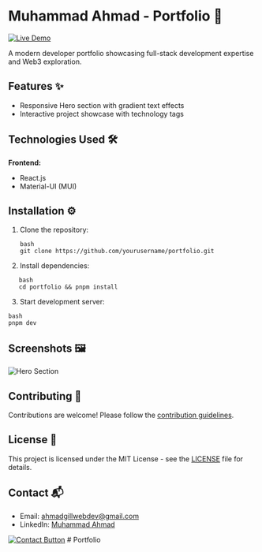 # Muhammad Ahmad - Portfolio 🚀

[![Live Demo](https://img.shields.io/badge/demo-live-brightgreen)](https://ahmadgill-portfolio.netlify.app/)

A modern developer portfolio showcasing full-stack development expertise and Web3 exploration.

## Features ✨

- Responsive Hero section with gradient text effects
- Interactive project showcase with technology tags

## Technologies Used 🛠️

**Frontend:**

- React.js
- Material-UI (MUI)

## Installation ⚙️

1. Clone the repository:
   ```
   bash
   git clone https://github.com/yourusername/portfolio.git
   ```
2. Install dependencies:

```
   bash
   cd portfolio && pnpm install
```

3. Start development server:

```
bash
pnpm dev
```

## Screenshots 🖼️

![Hero Section](./screenshots/hero-preview.png)

## Contributing 🤝

Contributions are welcome! Please follow the [contribution guidelines](CONTRIBUTING.md).

## License 📄

This project is licensed under the MIT License - see the [LICENSE](LICENSE) file for details.

## Contact 📬

- Email: [ahmadgillwebdev@gmail.com](mailto:ahmadgillwebdev@gmail.com)
- LinkedIn: [Muhammad Ahmad](https://www.linkedin.com/in/ahmadgill)

[![Contact Button](./src/assets/contact-button.png)](mailto:ahmadgillwebdev@gmail.comm)
#   P o r t f o l i o  
 